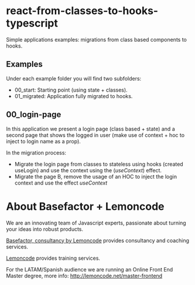 # react-from-classes-to-hooks-typescript

Simple applications examples: migrations from class based components to hooks.

## Examples

Under each example folder you will find two subfolders:
- 00_start: Starting point (using state + classes).
- 01_migrated: Application fully migrated to hooks.

## 00_login-page

In this application we present a login page (class based + state) and a second page that shows the logged in user (make use
of context + hoc to inject to login name as a prop).

In the migration process:
  - Migrate the login page from classes to stateless using hooks (created useLogin) and use the context using the (_useContext_) effect.
  - Migrate the page B, remove the usage of an HOC to inject the login context and use the effect _useContext_
  

# About Basefactor + Lemoncode

We are an innovating team of Javascript experts, passionate about turning your ideas into robust products.

[Basefactor, consultancy by Lemoncode](http://www.basefactor.com) provides consultancy and coaching services.

[Lemoncode](http://lemoncode.net/services/en/#en-home) provides training services.

For the LATAM/Spanish audience we are running an Online Front End Master degree, more info: http://lemoncode.net/master-frontend



